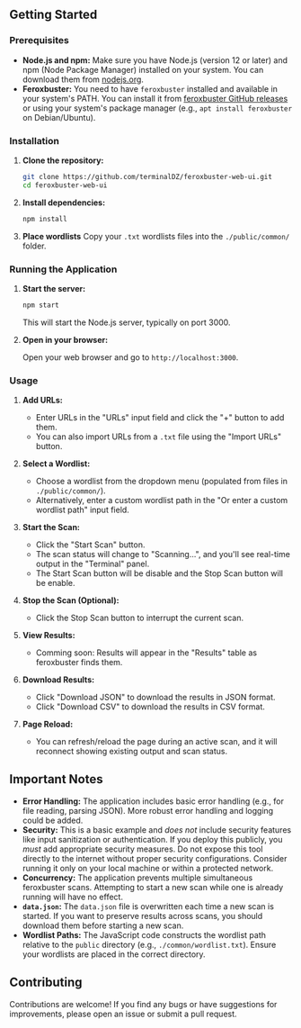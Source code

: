 ## Getting Started

### Prerequisites

- **Node.js and npm:** Make sure you have Node.js (version 12 or later) and npm (Node Package Manager) installed on your system. You can download them from [nodejs.org](https://nodejs.org/).
- **Feroxbuster:** You need to have `feroxbuster` installed and available in your system's PATH. You can install it from [feroxbuster GitHub releases](https://github.com/epi052/feroxbuster/releases) or using your system's package manager (e.g., `apt install feroxbuster` on Debian/Ubuntu).

### Installation

1.  **Clone the repository:**

    ```bash
    git clone https://github.com/terminalDZ/feroxbuster-web-ui.git
    cd feroxbuster-web-ui
    ```

2.  **Install dependencies:**

    ```bash
    npm install
    ```

3.  **Place wordlists**
    Copy your `.txt` wordlists files into the `./public/common/` folder.

### Running the Application

1.  **Start the server:**

    ```bash
    npm start
    ```

    This will start the Node.js server, typically on port 3000.

2.  **Open in your browser:**

    Open your web browser and go to `http://localhost:3000`.

### Usage

1.  **Add URLs:**

    - Enter URLs in the "URLs" input field and click the "+" button to add them.
    - You can also import URLs from a `.txt` file using the "Import URLs" button.

2.  **Select a Wordlist:**

    - Choose a wordlist from the dropdown menu (populated from files in `./public/common/`).
    - Alternatively, enter a custom wordlist path in the "Or enter a custom wordlist path" input field.

3.  **Start the Scan:**

    - Click the "Start Scan" button.
    - The scan status will change to "Scanning...", and you'll see real-time output in the "Terminal" panel.
    - The Start Scan button will be disable and the Stop Scan button will be enable.

4.  **Stop the Scan (Optional):**

    - Click the Stop Scan button to interrupt the current scan.

5.  **View Results:**

    - Comming soon: Results will appear in the "Results" table as feroxbuster finds them.

6.  **Download Results:**
    - Click "Download JSON" to download the results in JSON format.
    - Click "Download CSV" to download the results in CSV format.
7.  **Page Reload:**
    - You can refresh/reload the page during an active scan, and it will reconnect showing existing output and scan status.

## Important Notes

- **Error Handling:** The application includes basic error handling (e.g., for file reading, parsing JSON). More robust error handling and logging could be added.
- **Security:** This is a basic example and _does not_ include security features like input sanitization or authentication. If you deploy this publicly, you _must_ add appropriate security measures. Do not expose this tool directly to the internet without proper security configurations. Consider running it only on your local machine or within a protected network.
- **Concurrency:** The application prevents multiple simultaneous feroxbuster scans. Attempting to start a new scan while one is already running will have no effect.
- **`data.json`:** The `data.json` file is overwritten each time a new scan is started. If you want to preserve results across scans, you should download them before starting a new scan.
- **Wordlist Paths:** The JavaScript code constructs the wordlist path relative to the `public` directory (e.g., `./common/wordlist.txt`). Ensure your wordlists are placed in the correct directory.

## Contributing

Contributions are welcome! If you find any bugs or have suggestions for improvements, please open an issue or submit a pull request.
